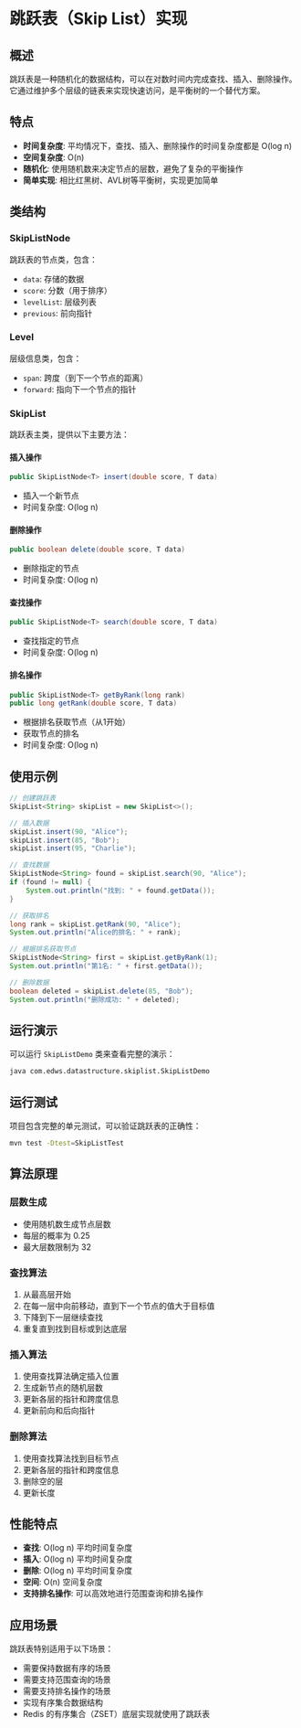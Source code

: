 # 跳跃表（Skip List）实现

## 概述

跳跃表是一种随机化的数据结构，可以在对数时间内完成查找、插入、删除操作。它通过维护多个层级的链表来实现快速访问，是平衡树的一个替代方案。

## 特点

- **时间复杂度**: 平均情况下，查找、插入、删除操作的时间复杂度都是 O(log n)
- **空间复杂度**: O(n)
- **随机化**: 使用随机数来决定节点的层数，避免了复杂的平衡操作
- **简单实现**: 相比红黑树、AVL树等平衡树，实现更加简单

## 类结构

### SkipListNode<T>
跳跃表的节点类，包含：
- `data`: 存储的数据
- `score`: 分数（用于排序）
- `levelList`: 层级列表
- `previous`: 前向指针

### Level
层级信息类，包含：
- `span`: 跨度（到下一个节点的距离）
- `forward`: 指向下一个节点的指针

### SkipList<T>
跳跃表主类，提供以下主要方法：

#### 插入操作
```java
public SkipListNode<T> insert(double score, T data)
```
- 插入一个新节点
- 时间复杂度: O(log n)

#### 删除操作
```java
public boolean delete(double score, T data)
```
- 删除指定的节点
- 时间复杂度: O(log n)

#### 查找操作
```java
public SkipListNode<T> search(double score, T data)
```
- 查找指定的节点
- 时间复杂度: O(log n)

#### 排名操作
```java
public SkipListNode<T> getByRank(long rank)
public long getRank(double score, T data)
```
- 根据排名获取节点（从1开始）
- 获取节点的排名
- 时间复杂度: O(log n)

## 使用示例

```java
// 创建跳跃表
SkipList<String> skipList = new SkipList<>();

// 插入数据
skipList.insert(90, "Alice");
skipList.insert(85, "Bob");
skipList.insert(95, "Charlie");

// 查找数据
SkipListNode<String> found = skipList.search(90, "Alice");
if (found != null) {
    System.out.println("找到: " + found.getData());
}

// 获取排名
long rank = skipList.getRank(90, "Alice");
System.out.println("Alice的排名: " + rank);

// 根据排名获取节点
SkipListNode<String> first = skipList.getByRank(1);
System.out.println("第1名: " + first.getData());

// 删除数据
boolean deleted = skipList.delete(85, "Bob");
System.out.println("删除成功: " + deleted);
```

## 运行演示

可以运行 `SkipListDemo` 类来查看完整的演示：

```bash
java com.edws.datastructure.skiplist.SkipListDemo
```

## 运行测试

项目包含完整的单元测试，可以验证跳跃表的正确性：

```bash
mvn test -Dtest=SkipListTest
```

## 算法原理

### 层数生成
- 使用随机数生成节点层数
- 每层的概率为 0.25
- 最大层数限制为 32

### 查找算法
1. 从最高层开始
2. 在每一层中向前移动，直到下一个节点的值大于目标值
3. 下降到下一层继续查找
4. 重复直到找到目标或到达底层

### 插入算法
1. 使用查找算法确定插入位置
2. 生成新节点的随机层数
3. 更新各层的指针和跨度信息
4. 更新前向和后向指针

### 删除算法
1. 使用查找算法找到目标节点
2. 更新各层的指针和跨度信息
3. 删除空的层
4. 更新长度

## 性能特点

- **查找**: O(log n) 平均时间复杂度
- **插入**: O(log n) 平均时间复杂度  
- **删除**: O(log n) 平均时间复杂度
- **空间**: O(n) 空间复杂度
- **支持排名操作**: 可以高效地进行范围查询和排名操作

## 应用场景

跳跃表特别适用于以下场景：
- 需要保持数据有序的场景
- 需要支持范围查询的场景
- 需要支持排名操作的场景
- 实现有序集合数据结构
- Redis 的有序集合（ZSET）底层实现就使用了跳跃表 